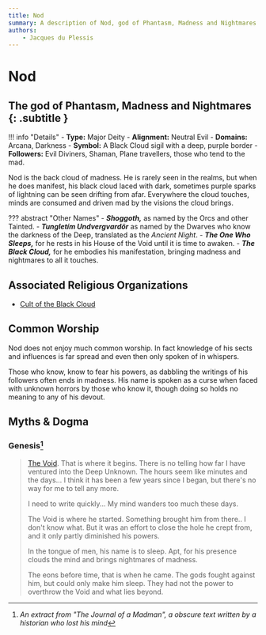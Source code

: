 ```yaml
---
title: Nod
summary: A description of Nod, god of Phantasm, Madness and Nightmares.
authors:
    - Jacques du Plessis
---
```

# Nod
## The god of Phantasm, Madness and Nightmares {: .subtitle }

!!! info "Details"
    - **Type:** Major Deity
    - **Alignment:** Neutral Evil
    - **Domains:** Arcana, Darkness
    - **Symbol:** A Black Cloud sigil with a deep, purple border
    - **Followers:** Evil Diviners, Shaman, Plane travellers, those who tend to the mad.

Nod is the back cloud of madness. He is rarely seen in the realms, but when he does manifest, his black cloud laced with dark, sometimes purple sparks of lightning can be seen drifting from afar.  Everywhere the cloud touches, minds are consumed and driven mad by the visions the cloud brings.

??? abstract "Other Names"
    - ***Shoggoth,*** as named by the Orcs and other Tainted.
    - ***Tungletím Undvergvardör*** as named by the Dwarves who know the darkness of the Deep, translated as the _Ancient Night_.
    - ***The One Who Sleeps,*** for he rests in his House of the Void until it is time to awaken.
    - ***The Black Cloud,*** for he embodies his manifestation, bringing madness and nightmares to all it touches.

## Associated Religious Organizations
- [Cult of the Black Cloud](../../organizations/cult_of_the_black_cloud)

## Common Worship
Nod does not enjoy much common worship. In fact knowledge of his sects and influences is far spread and even then only spoken of in whispers.

Those who know, know to fear his powers, as dabbling the writings of his followers often ends in madness. His name is spoken as a curse when faced with unknown horrors by those who know it, though doing so holds no meaning to any of his devout.

## Myths & Dogma
### Genesis[^1]

> [The Void](../../../cosmology/planes/void_of_creation). That is where it begins. There is no telling how far I have ventured into the Deep Unknown. The hours seem like minutes and the days... I think it has been a few years since I began, but there's no way for me to tell any more.
> 
> I need to write quickly... My mind wanders too much these days.
> 
> The Void is where he started. Something brought him from there.. I don't know what. But it was an effort to close the hole he crept from, and it only partly diminished his powers.
> 
> In the tongue of men, his name is to sleep. Apt, for his presence clouds the mind and brings nightmares of madness.
> 
> The eons before time, that is when he came. The gods fought against him, but could only make him sleep. They had not the power to overthrow the Void and what lies beyond.

[^1]: _An extract from "The Journal of a Madman", a obscure text written by a historian who lost his mind_
